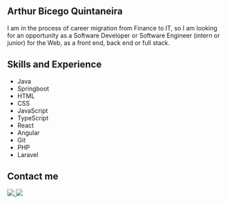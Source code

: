 ## Arthur Bicego Quintaneira

I am in the process of career migration from Finance to IT, so I am looking for an opportunity as a Software Developer or Software Engineer (intern or junior) for the Web, as a front end, back end or full stack.

## Skills and Experience

<ul>
  <li>Java</li>
  <li>Springboot</li>
  <li>HTML</li>
  <li>CSS</li>
  <li>JavaScript</li>
  <li>TypeScript</li>
  <li>React</li>
  <li>Angular</li>
  <li>Git</li>
  <li>PHP</li>
  <li>Laravel</li>
</ul>

## Contact me

<a href="mailto:arthur.bicego@gmail.com" target="_blank">
<img src=https://img.shields.io/badge/Gmail-D14836?style=for-the-badge&logo=gmail&logoColor=white/>
</a>

<a href="https://www.linkedin.com/in/arthurbicego/" target="_blank">
<img src=https://img.shields.io/badge/linkedin-%230077B5.svg?style=for-the-badge&logo=linkedin&logoColor=white/>
</a>
